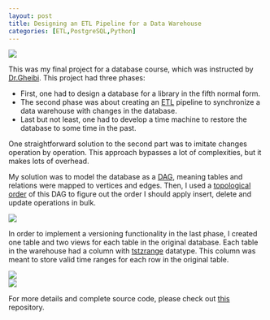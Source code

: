 ```yaml
---
layout: post
title: Designing an ETL Pipeline for a Data Warehouse
categories: [ETL,PostgreSQL,Python]
---
```


<img src="https://drive.google.com/thumbnail?id=1o-If_gJerhjqUZVpwmmpr8UgfNEzYnB0&sz=w640-h480"/>                                                

This was my final project for a database course, which was instructed by [Dr.Gheibi](https://scholar.google.ca/citations?user=7Eng5oAAAAAJ&hl=en).
This project had three phases:

- First, one had to design a database for a library in the fifth normal form.
- The second phase was about creating an [ETL](https://en.wikipedia.org/wiki/Extract,_transform,_load) pipeline to synchronize a data warehouse with changes in the database.
- Last but not least, one had to develop a time machine to restore the database to some time in the past.

One straightforward solution to the second part was to imitate changes operation by operation. This approach bypasses a lot of complexities, but it makes lots of overhead.

My solution was to model the database as a [DAG](https://en.wikipedia.org/wiki/Directed_acyclic_graph), meaning tables and relations were mapped to vertices and edges. Then, I used a [topological order](https://en.wikipedia.org/wiki/Topological_sorting) of this DAG to figure out the order I should apply insert, delete and update operations in bulk.

<img src="https://drive.google.com/thumbnail?id=1cSyNM637ce4potnsqWxuEe48IF1O0Viv&sz=w640-h480"/>  


In order to implement a versioning functionality in the last phase, I created one table and two views for each table in the original database. Each table in the warehouse had a column with [tstzrange](https://www.postgresql.org/docs/9.3/rangetypes.html) datatype. This column was meant to store valid time ranges for each row in the original table.


<div class="row">
  <div class="column">
    <img src="https://drive.google.com/thumbnail?id=1P0uydQYSuGgcB8vVW7iUlm8VLoeoAxTr&sz=w640-h1024"/>
  </div>
  <div class="column">
    <img src="https://drive.google.com/thumbnail?id=1OAQyrF9klAFqw8smieVGNsRMGyVxKWny&sz=w640-h480"/>
  </div>
</div>

For more details and complete source code, please check out [this](https://github.com/KooroshMoslemi/ETL-Pipeline) repository.








